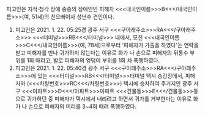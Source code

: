 피고인은 지적·청각 장애 중증의 장애인인 피해자 <<<내국인이름>>>B<<</내국인이름>>>(여, 51세)의 친오빠이자 성년후 견인이다.
1. 피고인은 2021. 1. 22. 05:25경 광주 서구 <<<구아래주소>>>RA<<</구아래주소>>> <<<터미널>>>RB<<</터미널>>> 내에서, 모친 <<<내국인이름>>>C<<</내국인이름>>>(여, 78세)으로부터 ‘피해자가 가출을 하였다'는 연락을 받고 피해자를 만나 귀가하지 않는다는 이유로 화가 나 손으로 피해자의 뒤통수 부위를 1회 때리고, 발로 피해자의 엉덩이 부위를 1회 차 폭행하였다.
2. 피고인은 2021. 1. 22. 05:40경 광주 서구 <<<구아래주소>>>RA<<</구아래주소>>>에 있는 <<<터미널>>>RB<<</터미널>>>터미널 택시 승강장에서, 피해자와 (<<<차량번호>>>RC<<</차량번호>>>) 택시에 승차하여 주거지인 광주 서구 <<<아파트>>>D<<</아파트>>>아파트 <<<건물동>>>E<<</건물동>>>동으로 귀가하던 중 피해자가 택시에서 내리려고 하면서 귀가를 거부한다는 이유로 화가 나 손으로 피해자의 머리를 3~4회 때려 폭행하였다.